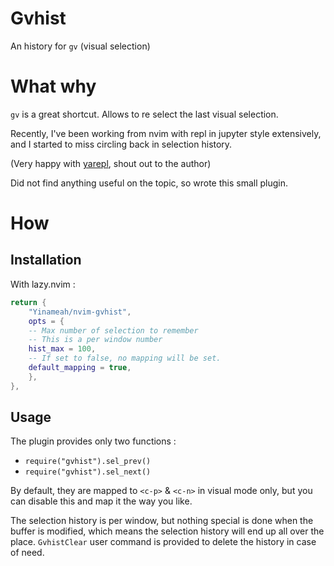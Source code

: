# Gvhist

An history for `gv` (visual selection)

# What why

`gv` is a great shortcut. Allows to re select the last visual selection.

Recently, I've been working from nvim with repl in jupyter style extensively, and I started to miss circling back in selection history.

(Very happy with [yarepl](https://github.com/milanglacier/yarepl.nvim), shout out to the author)

Did not find anything useful on the topic, so wrote this small plugin.

# How

## Installation

With lazy.nvim :
```lua
return {
    "Yinameah/nvim-gvhist",
    opts = {
	-- Max number of selection to remember
	-- This is a per window number
	hist_max = 100,
	-- If set to false, no mapping will be set.
	default_mapping = true,
    },
},
```

## Usage

The plugin provides only two functions :
- `require("gvhist").sel_prev()` 
- `require("gvhist").sel_next()` 

By default, they are mapped to `<c-p>` & `<c-n>` in visual mode only, but you can disable this and map it the way you like.

The selection history is per window, but nothing special is done when the buffer is modified, which means the selection history will end up all over the place.
`GvhistClear` user command is provided to delete the history in case of need.
